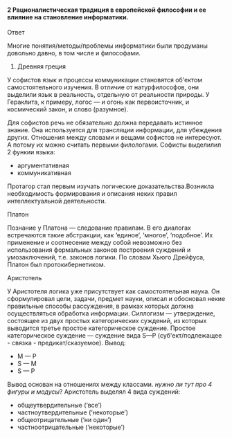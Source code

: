 #### 2 Рационалистическая традиция в европейской философии и ее влияние на становление информатики.

Ответ

Многие понятия/методы/проблемы информатики были продуманы довольно давно, в том числе и философами.

1. Древняя греция

 У софистов язык и процессы коммуникации становятся об'ектом самостоятельного изучения. В отличие от
 натурфилософов, они выделили язык в реальность, отдельную от реальности природы. У Гераклита, к примеру,
 логос — и огонь как первоисточник, и космический закон, и слово (разумное).

 Для софистов речь не обязательно должна передавать истинное знание. Она используется для трансляции
 информации, для убеждения других. Отношения между словами и вещами софистов не интересуют. А потому их
 можно считать первыми филологами. Софисты выделилил 2 функии языка:
  * аргументативная
  * коммуникативная
  
 Протагор стал первым изучать логические доказательства.Возникла необходимость формирования и описания неких
 правил интеллектуальной деятельности.

 Платон
 
 Познание у Платона — следование правилам. В его диалогах встречаются такие абстракции, как ‘единое’, ‘многое’,
 ‘подобное’. Их применение и соотнесение между собой невозможно без использования формальных законов
 построения суждений и умозаключений, т.е. законов логики. По словам Хьюго Дрейфуса, Платон был протокибернетиком.

 Аристотель

 У Аристотеля логика уже присутствует как самостоятельная наука. Он сформулировал цели, задачи, предмет науки,
 описал и обосновал некие правильные способы рассуждения, в рамках которых должна осуществляться
 обработка информации.
 Силлогизм — утверждение, состоящее из двух простых категорических суждений, из которых выводится третье
 простое категорическое суждение. Простое категорическое суждение — суждение вида S—P
 (суб'ект/подлежащее - связка - предикат/сказуемое). Вывод:
  * M — P
  * S — M
  * S — P

 Вывод основан на отношениях между классами. *нужно ли тут про 4 фигуры и модусы*? Аристотель выделял 4 вида суждений:
  * общеутвердительные (‘все’)
  * частноутвердительные (‘некоторые’)
  * общеотрицательные (‘ни один’)
  * частноотрицательные (‘некоторые’)
  
